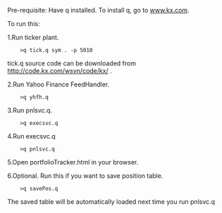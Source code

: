 Pre-requisite: Have q installed. To install q, go to www.kx.com.


To run this:

1.Run ticker plant.

        >q tick.q sym . -p 5010
        
tick.q source code can be downloaded from http://code.kx.com/wsvn/code/kx/ .

2.Run Yahoo Finance FeedHandler. 

        >q yhfh.q 
 

3.Run pnlsvc.q.

        >q execsvc.q

4.Run execsvc.q

        >q pnlsvc.q
        
5.Open portfolioTracker.html in your browser.

6.Optional. Run this if you want to save position table.

        >q savePos.q
        
  The saved table will be automatically loaded next time you run pnlsvc.q
